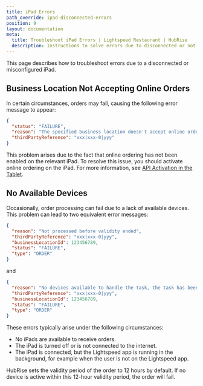```yaml
---
title: iPad Errors
path_override: ipad-disconnected-errors
position: 9
layout: documentation
meta:
  title: Troubleshoot iPad Errors | Lightspeed Restaurant | HubRise
  description: Instructions to solve errors due to disconnected or not properly configured iPads.
---
```


This page describes how to troubleshoot errors due to a disconnected or misconfigured iPad.

## Business Location Not Accepting Online Orders

In certain circumstances, orders may fail, causing the following error message to appear:

```json
{
  "status": "FAILURE",
  "reason": "The specified business location doesn't accept online orders at the moment.",
  "thirdPartyReference": "xxx|xxx-0|yyy"
}
```

This problem arises due to the fact that online ordering has not been enabled on the relevant iPad. To resolve this issue, you should activate online ordering on the iPad. For more information, see [API Activation in the Tablet](/apps/lightspeed-restaurant/faqs/troubleshooting-failed-orders/#api-activation-in-the-tablet).

## No Available Devices

Occasionally, order processing can fail due to a lack of available devices. This problem can lead to two equivalent error messages:

```json
{
  "reason": "Not processed before validity ended",
  "thirdPartyReference": "xxx|xxx-0|yyy",
  "businessLocationId": 123456789,
  "status": "FAILURE",
  "type": "ORDER"
}
```

and

```json
{
  "reason": "No devices available to handle the task, the task has been rejected.",
  "thirdPartyReference": "xxx|xxx-0|yyy",
  "businessLocationId": 123456789,
  "status": "FAILURE",
  "type": "ORDER"
}
```

These errors typically arise under the following circumstances:

- No iPads are available to receive orders.
- The iPad is turned off or is not connected to the internet.
- The iPad is connected, but the Lightspeed app is running in the background, for example when the user is not on the Lightspeed app.

HubRise sets the validity period of the order to 12 hours by default. If no device is active within this 12-hour validity period, the order will fail.
